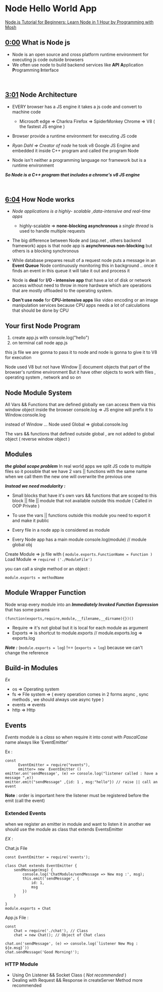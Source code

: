 
# Node Hello World App
[Node.js Tutorial for Beginners: Learn Node in 1 Hour  by Programming with Mosh ](https://www.youtube.com/watch?v=TlB_eWDSMt4)

## [0:00](https://youtu.be/TlB_eWDSMt4) What is Node js
- Node is an open source and cross platform runtime environment for executing js code outside browsers 
- We often use node to build backend services like **API** **A**pplication **P**rogramming **I**nterface 

<br>

## [3:01](https://youtu.be/TlB_eWDSMt4?t=181) Node Architecture

- EVERY browser has a JS engine  it takes a js code  and convert to machine code
  - Microsoft edge =>  Charkra 
   Firefox  => SpiderMonkey 
   Chrome => V8 ( the fastest  JS engine )

- Browser provide a runtime environment for executing  JS code 

- *Ryan Dahl => Creator of node* 
   he took v8  Google JS  Engine  and embedded it inside C++ program and called the program Node 
 - Node isn't neither  a programming language nor framework but is a runtime environment  

***So Node is a C++  program that includes a chrome's v8 JS engine***
 
<br/>

## [6:04](https://youtu.be/TlB_eWDSMt4?t=364) How Node works 

- *Node applications is a highly- scalable ,data-intensive and real-time apps*

  -  highly-scalable => **none-blocking asynchronous**
a *single thread*  is used to handle multiple requests 

- The big difference between Node and (asp.net  , others backend framework) apps  is that node app is **asynchronous  non-blocking** but others is a blocking synchronous 

- While database prepares result of a request  node puts a message in an **Event Queue** 
Node continuously monitoring this in background .. once it finds an event in this queue it will take it out and process it 

- Node is **deal** for **I/O - intensive app** that have a lot of disk or network access without need to throw in more hardware which are operations that are mostly offloaded to the operating system.
- **Don't use node** for **CPU-intensive apps** like video encoding or an image manipulation services  because CPU apps needs a lot of calculations that should be done by CPU 


## Your first Node Program 
1. create app.js with console.log("hello") 
2. on terminal call node app.js 

this js file we are gonna to pass it to node and node is gonna to give it to V8 for execution

Node used V8 but not have Window || document  objects that  part of the browser's  runtime environment 
But it have other objects to  work with files , operating system , network and so on


## Node Module System


All Vars && Functions that are defined globally we can access them via this window object  inside the browser
console.log => JS engine will prefix it to Window.console.log 

instead of Window ...  Node used Global => global.console.log 

The vars && functions that defined outside  global , are not added to global object ( reverse  window object )

## Modules

***the global scope problem*** 
In real world apps we split JS code to multiple files so it possible that we have 2 vars || functions with the same name 
when we call them the new one will overwrite the previous one

***Instead we need modularity :***
 - Small blocks that have it's own vars && functions that are scoped to this block || file || module  that not available outside this module ( Called in OOP Private )

- To use the vars || functions outside this module you need to export it and make it public
- Every file in a node app is considered as module
- Every Node app has a main module console.log(module) // module global obj

Create Module => js file with  ( `module.exports.FunctionName = Function )`
Load Module  => `required ('./ModuleFile')`

you can call a single method or an object :

    module.exports = methodName

## Module Wrapper Function

Node wrap every module into an  ***Immediately Invoked Function Expression*** that has some params 

    (function(exports,require,module,__filename,__dirname){})()

 - Require => it's not global but it is local for each module as argument 
- Exports => is shortcut to module.exports  //  module.exports.log => exports.log

***Note :*** (`module.exports = log`)  !== (`exports = log`) because we can't change the reference

## Build-in Modules
*Ex*
 - os => Operating system
 - fs => File system => ( every operation comes in 2 forms async , sync
   methods , we should  always use async type  )
 - events => events
 - http => Http

## Events 
 *Events* module is a *class*  so when require it into const with *PascalCase*  name always like 'EventEmitter'
 
 Ex :
  

    const 
	      EventEmitter = require("events"),
	      emitter= new  EventEmitter ()
    emitter.on('sendMessage', (e) => console.log("listener called : have a message ",e)) 
    emitter.emit("sendMessage" ,{id: 1 , msg:"hello"}) // raise || call an event 

**Note** : order is important here  the listener must be registered before the emit (call the event) 

### Extended Events 

when we register an emitter in module and want to listen it in another 
we should use the module as class  that extends EventsEmitter 

*EX* :

Chat.js  File

	const EventEmitter = require('events');
	
    class Chat extends EventEmitter {
        sendMessage(msg) {
            console.log('ChatModule/sendMessage => New msg :', msg);
            this.emit('sendMessage', {
                id: 1,
                msg
            })
        }

    }
    module.exports = Chat

App.js  File : 
	

    const 
        Chat = require('./chat'), // Class
        chat = new Chat(); // Object of Chat class
    
    chat.on('sendMessage', (e) => console.log(`listener New Msg : ${e.msg}`))
    chat.sendMessage('Good Morning!');

### HTTP Module

- Using On Listener &&  Socket Class ( *Not recommended* ) 
- Dealing with Request
 && Response in createServer Method  more recommended 